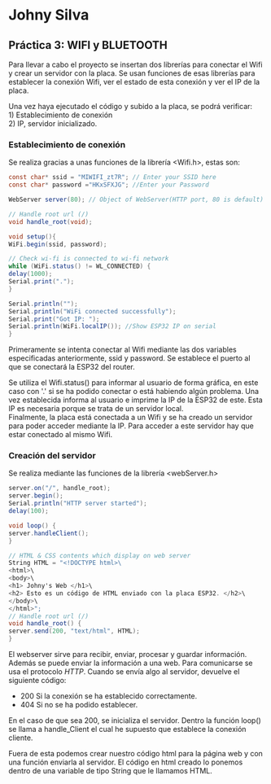 # Johny Silva
## **Práctica 3: WIFI y BLUETOOTH**

Para llevar a cabo el proyecto se insertan dos librerías para conectar el Wifi y crear un servidor con la placa. 
Se usan funciones de esas librerías para establecer la conexión Wifi, ver el estado de esta conexión y ver el IP de la placa.

Una vez haya ejecutado el código y subido a la placa, se podrá verificar:  
    1) Establecimiento de conexión  
    2) IP, servidor inicializado.

### **Establecimiento de conexión**

Se realiza gracias a unas funciones de la librería <Wifi.h>, estas son:

``` cs
const char* ssid = "MIWIFI_zt7R"; // Enter your SSID here
const char* password ="HKxSFXJG"; //Enter your Password 

WebServer server(80); // Object of WebServer(HTTP port, 80 is default)

// Handle root url (/)
void handle_root(void);

void setup(){
WiFi.begin(ssid, password);

// Check wi-fi is connected to wi-fi network
while (WiFi.status() != WL_CONNECTED) {
delay(1000);
Serial.print(".");
}

Serial.println("");
Serial.println("WiFi connected successfully");
Serial.print("Got IP: ");
Serial.println(WiFi.localIP()); //Show ESP32 IP on serial
}
```
Primeramente se intenta conectar al Wifi mediante las dos variables especificadas anteriormente, ssid y password. Se establece el puerto al que se conectará la ESP32 del router.

Se utiliza el Wifi.status() para informar al usuario de forma gráfica, en este caso con '.' si se ha podido conectar o está habiendo algún problema.
Una vez establecida informa al usuario e imprime la IP de la ESP32 de este.
Esta IP es necesaria porque se trata de un servidor local.  
Finalmente, la placa está conectada a un Wifi y se ha creado un servidor para poder acceder mediante la IP. Para acceder a este servidor hay que estar conectado al mismo Wifi.

### **Creación del servidor**

Se realiza mediante las funciones de la librería <webServer.h>

```cs
server.on("/", handle_root);
server.begin();
Serial.println("HTTP server started");
delay(100);

void loop() {
server.handleClient();
}

// HTML & CSS contents which display on web server
String HTML = "<!DOCTYPE html>\
<html>\
<body>\
<h1> Johny's Web </h1>\
<h2> Esto es un código de HTML enviado con la placa ESP32. </h2>\
</body>\
</html>";
// Handle root url (/)
void handle_root() {
server.send(200, "text/html", HTML);
}
```
El webserver sirve para recibir, enviar, procesar y guardar información. Además se puede enviar la información a una web. 
Para comunicarse se usa el protocolo *HTTP*.
Cuando se envía algo al servidor, devuelve el siguiente código:
- 200 Si la conexión se ha establecido correctamente.
- 404 Si no se ha podido establecer.

En el caso de que sea 200, se inicializa el servidor.
Dentro la función loop() se llama a handle_Client el cual he supuesto que establece la conexión cliente.

Fuera de esta podemos crear nuestro código html para la página web y con una función enviarla al servidor.
El código en html creado lo ponemos dentro de una variable de tipo String que le llamamos HTML.
